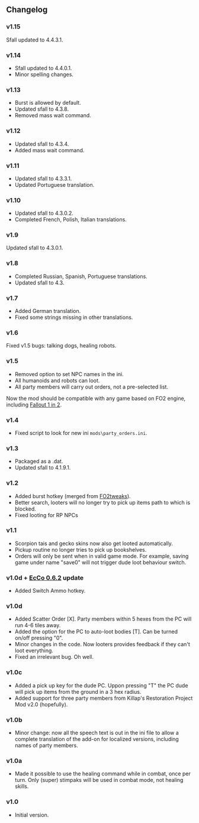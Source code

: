 ## Changelog

### v1.15

Sfall updated to 4.4.3.1.

### v1.14

- Sfall updated to 4.4.0.1.
- Minor spelling changes.

### v1.13

- Burst is allowed by default.
- Updated sfall to 4.3.8.
- Removed mass wait command.

### v1.12

- Updated sfall to 4.3.4.
- Added mass wait command.

### v1.11

- Updated sfall to 4.3.3.1.
- Updated Portuguese translation.

### v1.10

- Updated sfall to 4.3.0.2.
- Completed French, Polish, Italian translations.

### v1.9

Updated sfall to 4.3.0.1.

### v1.8

- Completed Russian, Spanish, Portuguese translations.
- Updated sfall to 4.3.

### v1.7

- Added German translation.
- Fixed some strings missing in other translations.

### v1.6

Fixed v1.5 bugs: talking dogs, healing robots.

### v1.5

- Removed option to set NPC names in the ini.
- All humanoids and robots can loot.
- All party members will carry out orders, not a pre-selected list.

Now the mod should be compatible with any game based on FO2 engine, including [Fallout 1 in 2](https://github.com/rotators/Fo1in2).

### v1.4

- Fixed script to look for new ini `mods\party_orders.ini`.

### v1.3

- Packaged as a .dat.
- Updated sfall to 4.1.9.1.

### v1.2

- Added burst hotkey (merged from [FO2tweaks](https://github.com/BGforgeNet/fo2tweaks)).
- Better search, looters will no longer try to pick up items path to which is blocked.
- Fixed looting for RP NPCs

### v1.1

- Scorpion tais and gecko skins now also get looted automatically.
- Pickup routine no longer tries to pick up bookshelves.
- Orders will only be sent when in valid game mode. For example, saving game under name "save0" will not trigger dude loot behaviour switch.

### v1.0d + [EcCo 0.6.2](http://www.nma-fallout.com/threads/economy-and-combat-rebalance-mod.193578/) update

- Added Switch Ammo hotkey.

### v1.0d

- Added Scatter Order [X]. Party members within 5 hexes from the PC will run 4-6 tiles away.
- Added the option for the PC to auto-loot bodies [T]. Can be turned on/off pressing "0".
- Minor changes in the code. Now looters provides feedback if they can't loot everything.
- Fixed an irrelevant bug. Oh well.

### v1.0c

- Added a pick up key for the dude PC. Uppon pressing "T" the PC dude will pick up items from the ground in a 3 hex radius.
- Added support for three party members from Killap's Restoration Project Mod v2.0 (hopefully).

### v1.0b

- Minor change: now all the speech text is out in the ini file to allow a complete translation of the add-on for localized versions, including names of party members.

### v1.0a

- Made it possible to use the healing command while in combat, once per turn. Only (super) stimpaks will be used in combat mode, not healing skills.

### v1.0

- Initial version.
